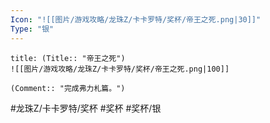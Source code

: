 ```yaml
---
Icon: "![[图片/游戏攻略/龙珠Z/卡卡罗特/奖杯/帝王之死.png|30]]"
Type: "银"
---
```

```ad-common-silver-trophy
title: (Title:: "帝王之死")
![[图片/游戏攻略/龙珠Z/卡卡罗特/奖杯/帝王之死.png|100]]

(Comment:: "完成弗力札篇。")
```

#龙珠Z/卡卡罗特/奖杯 #奖杯 #奖杯/银
